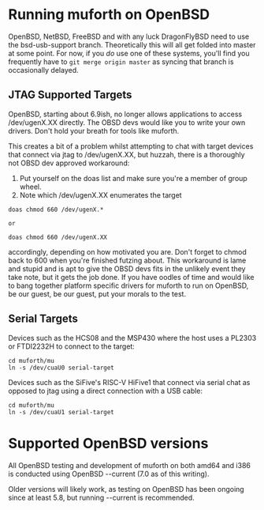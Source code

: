# Running muforth on OpenBSD

OpenBSD, NetBSD, FreeBSD and with any luck DragonFlyBSD need to use the
bsd-usb-support branch.  Theoretically this will all get folded into
master at some point.  For now, if you *do* use one of these systems,
you'll find you frequently have to ```git merge origin master``` as
syncing that branch is occasionally delayed. 

## JTAG Supported Targets

OpenBSD, starting about 6.9ish, no longer allows applications to access /dev/ugenX.XX directly.
The OBSD devs would like you to write your own drivers.  Don't hold your breath for tools like muforth.

This creates a bit of a problem whilst attempting to chat with target devices that connect via jtag to /dev/ugenX.XX, but huzzah, there is a
thoroughly not OBSD dev approved workaround: 

1) Put yourself on the doas list and make sure you're a member of group wheel.
2) Note which /dev/ugenX.XX enumerates the target

```
doas chmod 660 /dev/ugenX.*

or

doas chmod 660 /dev/ugenX.XX
```

accordingly, depending on how motivated you are.  Don't forget to chmod back to 600 when you're finished futzing about.
This workaround is lame and stupid and is apt to give the OBSD devs fits in the unlikely event they take note, but it gets 
the job done.  If you have oodles of time and would like to bang together platform specific drivers for muforth to run on OpenBSD, 
be our guest, be our guest, put your morals to the test.

## Serial Targets

Devices such as the HCS08 and the MSP430 where the host uses a PL2303 or FTDI2232H to connect to the target:

```
cd muforth/mu
ln -s /dev/cuaU0 serial-target
```

Devices such as the SiFive's RISC-V HiFive1 that connect via serial chat as opposed to jtag using a direct connection with a USB cable:

```
cd muforth/mu
ln -s /dev/cuaU1 serial-target
```

# Supported OpenBSD versions

All OpenBSD testing and development of muforth on both amd64 and i386 is conducted using OpenBSD --current (7.0 as of this writing).

Older versions will likely work, as testing on OpenBSD has been ongoing since at least 5.8, but running --current is recommended.
